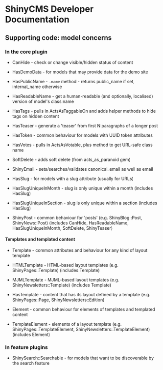 # ShinyCMS Developer Documentation

## Supporting code: model concerns

### In the core plugin

* CanHide         - check or change visible/hidden status of content
* HasDemoData     - for models that may provide data for the demo site
* HasPublicName   - `.name` method - returns public_name if set, internal_name otherwise
* HasReadableName - get a human-readable (and optionally, localised) version of model's class name
* HasTags         - pulls in ActsAsTaggableOn and adds helper methods to hide tags on hidden content
* HasTeaser       - generate a 'teaser' from first N paragraphs of a longer post
* HasToken        - common behaviour for models with UUID token attributes
* HasVotes        - pulls in ActsAsVotable, plus method to get URL-safe class name
* SoftDelete      - adds soft delete (from acts_as_paranoid gem)

* ShinyEmail      - sets/searches/validates canonical_email as well as email

* HasSlug                - for models with a slug attribute (usually for URLs)
* HasSlugUniqueInMonth   - slug is only unique within a month (includes HasSlug)
* HasSlugUniqueInSection - slug is only unique within a section (includes HasSlug)

* ShinyPost       - common behaviour for 'posts' (e.g. ShinyBlog::Post, ShinyNews::Post) (includes CanHide, HasReadableName, HasSlugUniqueInMonth, SoftDelete, ShinyTeaser)

#### Templates and templated content

* Template        - common attributes and behaviour for any kind of layout template
* HTMLTemplate    - HTML-based layout templates (e.g. ShinyPages::Template) (includes Template)
* MJMLTemplate    - MJML-based layout templates (e.g. ShinyNewsletters::Template) (includes Template)

* HasTemplate     - content that has its layout defined by a template (e.g. ShinyPages::Page, ShinyNewsletters::Edition)

* Element         - common behaviour for elements of templates and templated content
* TemplateElement - elements of a layout template (e.g. ShinyPages::TemplateElement, ShinyNewsletters::TemplateElement) (includes Element)


### In feature plugins

* ShinySearch::Searchable - for models that want to be discoverable by the search feature
